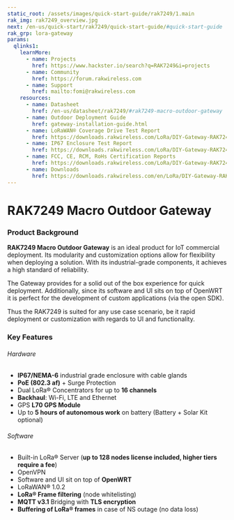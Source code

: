 ```yaml
---
static_root: /assets/images/quick-start-guide/rak7249/1.main
rak_img: rak7249_overview.jpg
next: /en-us/quick-start/rak7249/quick-start-guide/#quick-start-guide
rak_grp: lora-gateway
params:
  qlinks1:
    learnMore:
      - name: Projects
        href: https://www.hackster.io/search?q=RAK7249&i=projects
      - name: Community
        href: https://forum.rakwireless.com
      - name: Support
        href: mailto:fomi@rakwireless.com
    resources:
      - name: Datasheet
        href: /en-us/datasheet/rak7249/#rak7249-macro-outdoor-gateway
      - name: Outdoor Deployment Guide
        href: gateway-installation-guide.html
      - name: LoRaWAN® Coverage Drive Test Report
        href: https://downloads.rakwireless.com/LoRa/DIY-Gateway-RAK7249/Application-Notes/RAKwireless_LoRAWAN_Coverage_Drive_Test_Report.pdf
      - name: IP67 Enclosure Test Report
        href: https://downloads.rakwireless.com/LoRa/DIY-Gateway-RAK7249/Certification-Report/RAK7249_Enclosure_IP67_Test_Report.pdf
      - name: FCC, CE, RCM, RoHs Certification Reports
        href: https://downloads.rakwireless.com/LoRa/DIY-Gateway-RAK7249/Certification-Report/
      - name: Downloads
        href: https://downloads.rakwireless.com/en/LoRa/DIY-Gateway-RAK7249/
---
```


# RAK7249 Macro Outdoor Gateway

<rk-img
  :src="`${$frontmatter.static_root}/rak7249_overview.jpg`"
  width="70%"
  figure-number="1"
  caption="RAK7249 Macro Outdoor Gateway with Support Plate Attached"
/>

### Product Background

**RAK7249 Macro Outdoor Gateway** is an ideal product for IoT commercial deployment. Its modularity and customization options allow for flexibility when deploying a solution. With its industrial-grade components, it achieves a high standard of reliability.
 
The Gateway provides for a solid out of the box experience for quick deployment. Additionally, since its software and UI sits on top of OpenWRT it is perfect for the development of custom applications (via the open SDK).

Thus the RAK7249 is suited for any use case scenario, be it rapid deployment or customization with regards to UI and functionality.

<rk-btn
  src="quick-start-guide/#quick-start-guide"
  label="Setup your RAK7249 Macro Outdoor Gateway"
/>

<rk-quick-links :params="$page.frontmatter.params.qlinks1" />

### Key Features

###### Hardware

- **IP67/NEMA-6** industrial grade enclosure with cable glands
- **PoE (802.3 af)** + Surge Protection
- Dual LoRa® Concentrators for up to **16 channels**
- **Backhaul**: Wi-Fi, LTE and Ethernet
- GPS **L70 GPS Module**
- Up to **5 hours of autonomous work** on battery (Battery + Solar Kit optional)

###### Software

- Built-in LoRa® Server (**up to 128 nodes license included, higher tiers require a fee**)
- OpenVPN
- Software and UI sit on top of **OpenWRT**
- LoRaWAN® 1.0.2
- **LoRa® Frame filtering** (node whitelisting)
- **MQTT v3.1** Bridging with **TLS encryption**
- **Buffering of LoRa® frames** in case of NS outage (no data loss)
